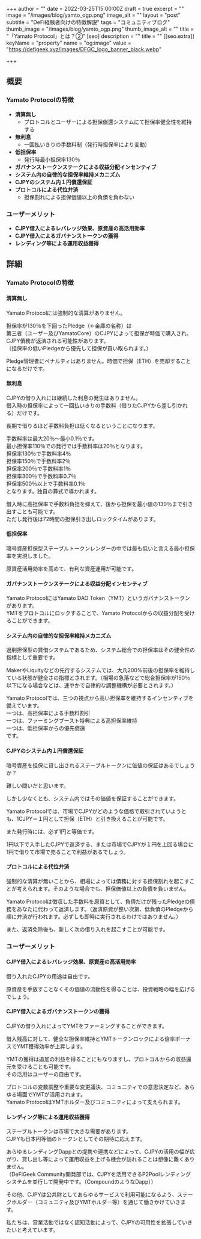 +++
author = ""
date = 2022-03-25T15:00:00Z
draft = true
excerpt = ""
image = "/images/blog/yamto_ogp.png"
image_alt = ""
layout = "post"
subtitle = "DeFi経験者向けの特徴解説"
tags = "コミュニティブログ"
thumb_image = "/images/blog/yamto_ogp.png"
thumb_image_alt = ""
title = "「Yamato Protocol」とは？②"
[seo]
description = ""
title = ""
[[seo.extra]]
keyName = "property"
name = "og:image"
value = "https://defigeek.xyz/images/DFGC_logo_banner_black.webp"

+++
## 概要

### **Yamato Protocolの特徴**

* **清算無し**
  * プロトコルとユーザーによる担保償還システムにて担保率健全性を維持する
* **無利息**
  * 一回払いきりの手数料制（発行時担保率により変動）
* **低担保率**
  * 発行時最小担保率130％
* **ガバナンストークンステークによる収益分配インセンティブ**
* **システム内の自律的な担保率維持メカニズム**
* **CJPYのシステム内１円償還保証**
* **プロトコルによる代位弁済**
  * 担保割れによる担保価値以上の負債を負わない

### ユーザーメリット

* **CJPY借入によるレバレッジ効果、原資産の高活用効率**
* **CJPY借入によるガバナンストークンの獲得**
* **レンディング等による運用収益獲得**

## 詳細

### **Yamato Protocolの特徴**

#### **清算無し**

Yamato Protocolには強制的な清算がありません。

担保率が130％を下回ったPledge（←金庫の名称）は  
第三者（ユーザー及びYamatoCore）のCJPYによって担保が時価で購入され、CJPY債務が返済される可能性があります。  
（担保率の低いPledgeから優先して担保が買い取られます。）

Pledge管理者にペナルティはありません。時価で担保（ETH）を売却することになるだけです。

#### **無利息**

CJPYの借り入れには継続した利息の発生はありません。  
借入時の担保率によって一回払いきりの手数料（借りたCJPYから差し引かれる）だけです。

長期で借りるほど手数料負担は低くなるということになります。

手数料率は最大20％～最小0.1％です。  
最小担保率110％での発行では手数料率は20％となります。  
担保率130％で手数料率4％  
担保率150％で手数料率2％  
担保率200％で手数料率1％  
担保率300％で手数料率0.7％  
担保率500％以上で手数料率0.1％  
となります。独自の算式で導かれます。

借入時に高担保率で手数料負担を抑えて、後から担保を最小値の130％まで引き出すことも可能です。  
ただし発行後は72時間の担保引き出しロックタイムがあります。

#### **低担保率**

暗号資産担保型ステーブルトークンレンダーの中では最も低いと言える最小担保率を実現しました。

原資産活用効率を高めて、有利な資産運用が可能です。

#### **ガバナンストークンステークによる収益分配インセンティブ**

Yamato ProtocolにはYamato DAO Token（YMT）というガバナンストークンがあります。  
YMTをプロトコルにロックすることで、Yamato Protocolからの収益分配を受けることができます。

#### **システム内の自律的な担保率維持メカニズム**

過剰担保型の貸借システムであるため、システム総合での担保率はその健全性の指標として重要です。

MakerやLiquityなどの先行するシステムでは、大凡200%前後の担保率を維持している状態が健全さの指標とされます。（相場の急落などで総合担保率が150％以下になる場合などは、速やかで自律的な調整機構が必要とされます。）

Yamato Protocolでは、三つの視点から高い担保率を維持するインセンティブを備えています。  
一つは、高担保率による手数料割引  
一つは、ファーミングブースト特典による高担保率維持  
一つは、低担保率からの優先償還  
です。

#### **CJPYのシステム内１円償還保証**

暗号資産を担保に貸し出されるステーブルトークンに価値の保証はあるでしょうか？

難しい問いだと思います。

しかし少なくとも、システム内ではその価値を保証することができます。

Yamato Protocolでは、市場でCJPYがどのような価格で取引されていようとも、1CJPY＝１円として担保（ETH）と引き換えることが可能です。

また発行時には、必ず1円と等価です。

1円以下で入手したCJPYで返済する、または市場でCJPYが１円を上回る場合に1円で借りて市場で売ることで利益があるでしょう。

#### **プロトコルによる代位弁済**

強制的な清算が無いことから、相場によっては債務に対する担保割れを起こすことが考えられます。そのような場合でも、担保価値以上の負債を負いません。

Yamato Protocolは徴収した手数料を原資として、負債だけが残ったPledgeの債務をあなたに代わって返済します。（返済原資が整い次第、低負債のPledgeから順に弁済が行われます。必ずしも即時に実行されるわけではありません。）

また、返済免除後も、新しく次の借り入れを起こすことが可能です。

### ユーザーメリット

#### **CJPY借入によるレバレッジ効果、原資産の高活用効率**

借り入れたCJPYの用途は自由です。

原資産を手放すことなくその価値の流動性を得ることは、投資戦略の幅を広げるでしょう。

#### **CJPY借入によるガバナンストークンの獲得**

CJPYの借り入れによってYMTをファーミングすることができます。

借入残高に対して、健全な担保率維持とYMTトークンロックによる倍率ボーナスでYMT獲得効率が上昇します。

YMTの獲得は追加の利益を得ることにもなりますし、プロトコルからの収益還元を受けることも可能です。  
その活用はユーザーの自由です。

プロトコルの変数調整や重要な変更議決、コミュニティでの意思決定など、あらゆる場面でYMTが活用されます。  
Yamato ProtocolはYMTホルダー及びコミュニティによって支えられます。

#### **レンディング等による運用収益獲得**

ステーブルトークンは市場で大きな需要があります。  
CJPYも日本円等価のトークンとしてその期待に応えます。

あらゆるレンディングDappとの提携や連携などによって、CJPYの活用の幅が広がり、貸し出し等によって運用収益を上げる機会が訪れることは想像に難くありません。  
（DeFiGeek Community開発部では、CJPYを活用できるP2Poolレンディングシステムを並行して開発中です。（CompoundのようなDapp））

その他、CJPYは公共財としてあらゆるサービスで利用可能になるよう、ステークホルダー（コミュニティ及びYMTホルダー等）を通じて働きかけていきます。

私たちは、営業活動ではなく認知活動によって、CJPYの可用性を拡張していきたいと考えています。